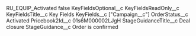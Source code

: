 <?xml version="1.0" encoding="UTF-8"?>
<CustomMetadata xmlns="http://soap.sforce.com/2006/04/metadata" xmlns:xsi="http://www.w3.org/2001/XMLSchema-instance" xmlns:xsd="http://www.w3.org/2001/XMLSchema">
    <label>RU_EQUIP_Activated</label>
    <protected>false</protected>
    <values>
        <field>KeyFieldsOptional__c</field>
        <value xsi:nil="true"/>
    </values>
    <values>
        <field>KeyFieldsReadOnly__c</field>
        <value xsi:nil="true"/>
    </values>
    <values>
        <field>KeyFieldsTitle__c</field>
        <value xsi:type="xsd:string">Key Fields</value>
    </values>
    <values>
        <field>KeyFields__c</field>
        <value xsi:type="xsd:string">[&quot;Campaign__c&quot;]</value>
    </values>
    <values>
        <field>OrderStatus__c</field>
        <value xsi:type="xsd:string">Activated</value>
    </values>
    <values>
        <field>Pricebook2Id__c</field>
        <value xsi:type="xsd:string">01s6M000002LJgH</value>
    </values>
    <values>
        <field>StageGuidanceTitle__c</field>
        <value xsi:type="xsd:string">Deal closure</value>
    </values>
    <values>
        <field>StageGuidance__c</field>
        <value xsi:type="xsd:string">Order is confirmed</value>
    </values>
</CustomMetadata>
